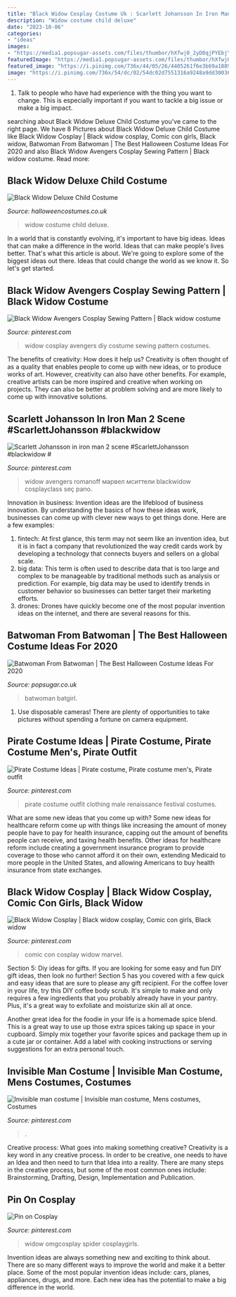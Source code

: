 ```yaml
---
title: "Black Widow Cosplay Costume Uk : Scarlett Johansson In Iron Man 2 Scene #scarlettjohansson #blackwidow #"
description: "Widow costume child deluxe"
date: "2023-10-06"
categories:
- "ideas"
images:
- "https://media1.popsugar-assets.com/files/thumbor/hXfwj0_2yD0qjPYEbjYWDynN-0M/fit-in/1024x1024/filters:format_auto-!!-:strip_icc-!!-/2020/08/10/995/n/1922441/a9d2399d5f31cfcba796c5.17798094_f69b3f365f31/i/Batwoman-From-Batwoman.jpg"
featuredImage: "https://media1.popsugar-assets.com/files/thumbor/hXfwj0_2yD0qjPYEbjYWDynN-0M/fit-in/1024x1024/filters:format_auto-!!-:strip_icc-!!-/2020/08/10/995/n/1922441/a9d2399d5f31cfcba796c5.17798094_f69b3f365f31/i/Batwoman-From-Batwoman.jpg"
featured_image: "https://i.pinimg.com/736x/44/05/26/4405261f6e3b69a1889a8484db014fe5.jpg"
image: "https://i.pinimg.com/736x/54/dc/02/54dc02d7551316a9248a9dd300368943--costumes--diy-costumes.jpg"
---
```



1. Talk to people who have had experience with the thing you want to change. This is especially important if you want to tackle a big issue or make a big impact.

	

		
searching about Black Widow Deluxe Child Costume you've came to the right page. We have 8 Pictures about Black Widow Deluxe Child Costume like Black Widow Cosplay | Black widow cosplay, Comic con girls, Black widow, Batwoman From Batwoman | The Best Halloween Costume Ideas For 2020 and also Black Widow Avengers Cosplay Sewing Pattern | Black widow costume. Read more:
		
    
## Black Widow Deluxe Child Costume

<img loading=lazy src="https://images.halloweencostumes.co.uk/products/66164/2-1-162555/black-widow-child-deluxe-costume.jpg" onerror="this.onerror=null;this.src='https://tse4.mm.bing.net/th?id=OIP.EvJlaRssz1Rykp6H4k-UUwHaKl&amp;pid=15.1';" alt="Black Widow Deluxe Child Costume">

_Source: halloweencostumes.co.uk_

>widow costume child deluxe. 

	

In a world that is constantly evolving, it's important to have big ideas. Ideas that can make a difference in the world. Ideas that can make people's lives better. That's what this article is about. We're going to explore some of the biggest ideas out there. Ideas that could change the world as we know it. So let's get started.

    
## Black Widow Avengers Cosplay Sewing Pattern | Black Widow Costume

<img loading=lazy src="https://i.pinimg.com/736x/54/dc/02/54dc02d7551316a9248a9dd300368943--costumes--diy-costumes.jpg" onerror="this.onerror=null;this.src='https://tse4.mm.bing.net/th?id=OIP.Sz2OMLbUASy3lXLd6qhnhAHaMy&amp;pid=15.1';" alt="Black Widow Avengers Cosplay Sewing Pattern | Black widow costume">

_Source: pinterest.com_

>widow cosplay avengers diy costume sewing pattern costumes. 

	

The benefits of creativity: How does it help us?
Creativity is often thought of as a quality that enables people to come up with new ideas, or to produce works of art. However, creativity can also have other benefits. For example, creative artists can be more inspired and creative when working on projects. They can also be better at problem solving and are more likely to come up with innovative solutions.

    
## Scarlett Johansson In Iron Man 2 Scene #ScarlettJohansson #blackwidow #

<img loading=lazy src="https://i.pinimg.com/474x/d7/8a/7f/d78a7f0c91c580263d50584fa482950f.jpg" onerror="this.onerror=null;this.src='https://tse3.mm.bing.net/th?id=OIP.rvleXQQ7Kphc1XkLe-m0OAAAAA&amp;pid=15.1';" alt="Scarlett Johansson in iron man 2 scene #ScarlettJohansson #blackwidow #">

_Source: pinterest.com_

>widow avengers romanoff марвел мситтели blackwidow cosplayclass seç pano. 

	

Innovation in business:
Invention ideas are the lifeblood of business innovation. By understanding the basics of how these ideas work, businesses can come up with clever new ways to get things done. Here are a few examples: 
1. fintech: At first glance, this term may not seem like an invention idea, but it is in fact a company that revolutionized the way credit cards work by developing a technology that connects buyers and sellers on a global scale.
2. big data: This term is often used to describe data that is too large and complex to be manageable by traditional methods such as analysis or prediction. For example, big data may be used to identify trends in customer behavior so businesses can better target their marketing efforts. 
3. drones: Drones have quickly become one of the most popular invention ideas on the internet, and there are several reasons for this.

    
## Batwoman From Batwoman | The Best Halloween Costume Ideas For 2020

<img loading=lazy src="https://media1.popsugar-assets.com/files/thumbor/hXfwj0_2yD0qjPYEbjYWDynN-0M/fit-in/1024x1024/filters:format_auto-!!-:strip_icc-!!-/2020/08/10/995/n/1922441/a9d2399d5f31cfcba796c5.17798094_f69b3f365f31/i/Batwoman-From-Batwoman.jpg" onerror="this.onerror=null;this.src='https://tse1.mm.bing.net/th?id=OIP.hhsH8rEuVHAgGSyrCzkVUQHaLG&amp;pid=15.1';" alt="Batwoman From Batwoman | The Best Halloween Costume Ideas For 2020">

_Source: popsugar.co.uk_

>batwoman batgirl. 

	

1. Use disposable cameras! There are plenty of opportunities to take pictures without spending a fortune on camera equipment.

    
## Pirate Costume Ideas | Pirate Costume, Pirate Costume Men&#039;s, Pirate Outfit

<img loading=lazy src="https://i.pinimg.com/originals/5c/0a/ce/5c0ace10757f33b094d693852dfd2fcd.jpg" onerror="this.onerror=null;this.src='https://tse2.mm.bing.net/th?id=OIP.gsp8i0NIJ1ylSUUEXrofLQHaLH&amp;pid=15.1';" alt="Pirate Costume Ideas | Pirate costume, Pirate costume men&#039;s, Pirate outfit">

_Source: pinterest.com_

>pirate costume outfit clothing male renaissance festival costumes. 

	

What are some new ideas that you come up with?
Some new ideas for healthcare reform come up with things like increasing the amount of money people have to pay for health insurance, capping out the amount of benefits people can receive, and taxing health benefits. Other ideas for healthcare reform include creating a government insurance program to provide coverage to those who cannot afford it on their own, extending Medicaid to more people in the United States, and allowing Americans to buy health insurance from state exchanges.

    
## Black Widow Cosplay | Black Widow Cosplay, Comic Con Girls, Black Widow

<img loading=lazy src="https://i.pinimg.com/736x/55/42/1d/55421d3c2a23a11c5fbca361fe63bd8d--comic-con-girls-marvel-cosplay.jpg" onerror="this.onerror=null;this.src='https://tse1.mm.bing.net/th?id=OIP.GHAkCkl_KLDnQCS_Pc4InAHaLH&amp;pid=15.1';" alt="Black Widow Cosplay | Black widow cosplay, Comic con girls, Black widow">

_Source: pinterest.com_

>comic con cosplay widow marvel. 

	

Section 5: Diy ideas for gifts.
If you are looking for some easy and fun DIY gift ideas, then look no further! Section 5 has you covered with a few quick and easy ideas that are sure to please any gift recipient.
For the coffee lover in your life, try this DIY coffee body scrub. It's simple to make and only requires a few ingredients that you probably already have in your pantry. Plus, it's a great way to exfoliate and moisturize skin all at once.

Another great idea for the foodie in your life is a homemade spice blend. This is a great way to use up those extra spices taking up space in your cupboard. Simply mix together your favorite spices and package them up in a cute jar or container. Add a label with cooking instructions or serving suggestions for an extra personal touch.

    
## Invisible Man Costume | Invisible Man Costume, Mens Costumes, Costumes

<img loading=lazy src="https://i.pinimg.com/736x/44/05/26/4405261f6e3b69a1889a8484db014fe5.jpg" onerror="this.onerror=null;this.src='https://tse4.mm.bing.net/th?id=OIP.H0kt_CKdsQHlQ6PbWyx1NwHaJ3&amp;pid=15.1';" alt="Invisible man costume | Invisible man costume, Mens costumes, Costumes">

_Source: pinterest.com_

>. 

	

Creative process: What goes into making something creative?
Creativity is a key word in any creative process. In order to be creative, one needs to have an Idea and then need to turn that Idea into a reality. There are many steps in the creative process, but some of the most common ones include: Brainstorming, Drafting, Design, Implementation and Publication.

    
## Pin On Cosplay

<img loading=lazy src="https://i.pinimg.com/736x/70/d3/c1/70d3c12c59fe97bb7d025be6cd528b9f.jpg" onerror="this.onerror=null;this.src='https://tse3.mm.bing.net/th?id=OIP.USBh9mEon7ZUkPbDNPprLgHaLH&amp;pid=15.1';" alt="Pin on Cosplay">

_Source: pinterest.com_

>widow omgcosplay spider cosplaygirls. 

	

Invention ideas are always something new and exciting to think about. There are so many different ways to improve the world and make it a better place. Some of the most popular invention ideas include: cars, planes, appliances, drugs, and more. Each new idea has the potential to make a big difference in the world.


